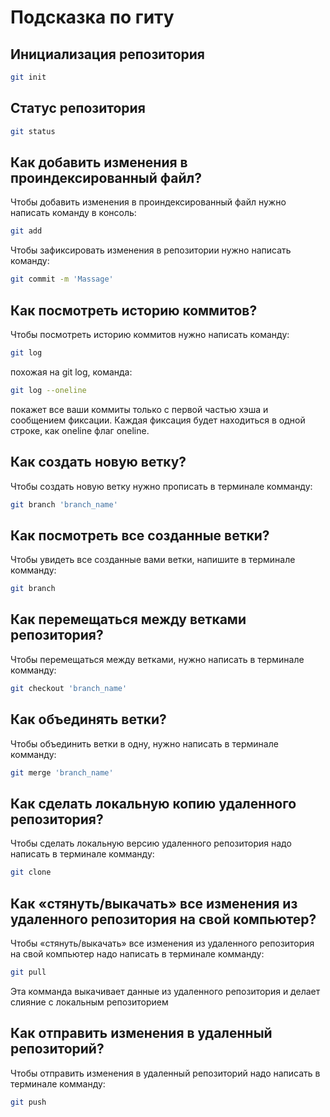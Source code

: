 # Подсказка по гиту

## Инициализация репозитория

```sh
git init
```

## Статус репозитория

```sh
git status
```

## Как добавить изменения в проиндексированный файл?

Чтобы добавить изменения в проиндексированный файл нужно написать команду в консоль:

```sh
git add
```

Чтобы зафиксировать изменения в репозитории нужно написать команду:

```sh
git commit -m 'Massage'
```

## Как посмотреть историю коммитов?

Чтобы посмотреть историю коммитов нужно написать команду:

```sh
git log
```

похожая на git log, команда:

```sh
git log --oneline
```

покажет все ваши коммиты только с первой частью хэша и сообщением фиксации. Каждая фиксация будет находиться в одной строке, как oneline флаг oneline.

## Как создать новую ветку?

Чтобы создать новую ветку нужно прописать в терминале комманду:

```sh
git branch 'branch_name'
```

## Как посмотреть все созданные ветки?

Чтобы увидеть все созданные вами ветки, напишите в терминале комманду:

```sh
git branch
```

## Как перемещаться между ветками репозитория?

Чтобы перемещаться между ветками, нужно написать в терминале комманду:

```sh
git checkout 'branch_name'
```

## Как объединять ветки?

Чтобы объединить ветки в одну, нужно написать в терминале комманду:

```sh
git merge 'branch_name'
```

## Как сделать локальную копию удаленного репозитория?

Чтобы сделать локальную версию удаленного репозитория надо написать в терминале комманду:

```sh
git clone
```

## Как «стянуть/выкачать» все изменения из удаленного репозитория на свой компьютер?

Чтобы «стянуть/выкачать» все изменения из удаленного репозитория на свой компьютер надо написать в терминале комманду:

```sh
git pull
```

Эта комманда выкачивает данные из удаленного репозитория и делает слияние с локальным репозиторием

## Как отправить изменения в удаленный репозиторий?

Чтобы отправить изменения в удаленный репозиторий надо написать в терминале комманду:

```sh
git push
```